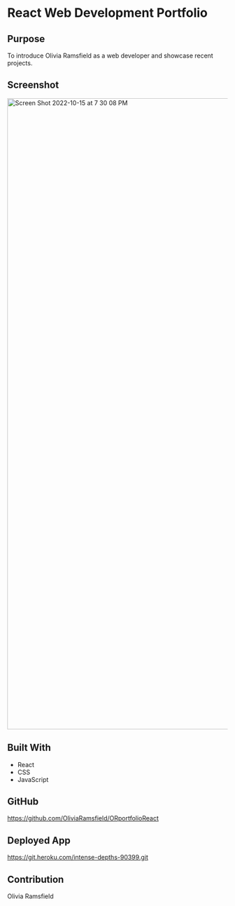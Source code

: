 # React Web Development Portfolio

## Purpose

To introduce Olivia Ramsfield as a web developer and showcase recent projects.

## Screenshot

<img width="1440" alt="Screen Shot 2022-10-15 at 7 30 08 PM" src="https://user-images.githubusercontent.com/105067386/196012371-e2dea609-d0d4-47b6-a0e1-c4fd7a619af0.png">

## Built With

- React
- CSS
- JavaScript

## GitHub

https://github.com/OliviaRamsfield/ORportfolioReact

## Deployed App

https://git.heroku.com/intense-depths-90399.git

## Contribution

Olivia Ramsfield
